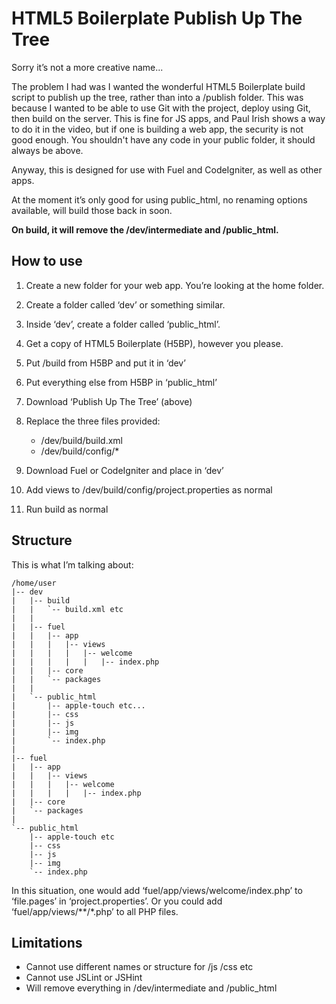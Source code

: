 HTML5 Boilerplate Publish Up The Tree
=====================================

Sorry it’s not a more creative name...

The problem I had was I wanted the wonderful HTML5 Boilerplate build script to publish up the tree, rather than into a /publish folder. This was because I wanted to be able to use Git with the project, deploy using Git, then build on the server. This is fine for JS apps, and Paul Irish shows a way to do it in the video, but if one is building a web app, the security is not good enough. You shouldn't have any code in your public folder, it should always be above.

Anyway, this is designed for use with Fuel and CodeIgniter, as well as other apps.

At the moment it’s only good for using public_html, no renaming options available, will build those back in soon.

__On build, it will remove the /dev/intermediate and /public_html.__

How to use
----------

1. Create a new folder for your web app. You’re looking at the home folder.

2. Create a folder called ‘dev’ or something similar.

3. Inside ‘dev’, create a folder called ‘public_html’.

4. Get a copy of HTML5 Boilerplate (H5BP), however you please.

5. Put /build from H5BP and put it in ‘dev’

6. Put everything else from H5BP in ‘public_html’

7. Download ‘Publish Up The Tree’ (above)

8. Replace the three files provided:
	* /dev/build/build.xml
	* /dev/build/config/*

9. Download Fuel or CodeIgniter and place in ‘dev’

10. Add views to /dev/build/config/project.properties as normal

11. Run build as normal

Structure
---------

This is what I’m talking about:

	/home/user
	|-- dev
	|   |-- build
	|   |   `-- build.xml etc
	|   |
	|   |-- fuel
	|   |   |-- app
	|   |   |   |-- views
	|   |   |   |   |-- welcome
	|   |   |   |   |   |-- index.php
	|   |   |-- core
	|   |   `-- packages
	|   |
	|   `-- public_html
	|       |-- apple-touch etc...
	|       |-- css
	|       |-- js
	|       |-- img
	|       `-- index.php
	|
	|-- fuel
	|   |-- app
	|   |   |-- views
	|   |   |   |-- welcome
	|   |   |   |   |-- index.php
	|   |-- core
	|   `-- packages
	|
	`-- public_html
	    |-- apple-touch etc
	    |-- css
	    |-- js
	    |-- img
	    `-- index.php

In this situation, one would add ‘fuel/app/views/welcome/index.php’ to ‘file.pages’ in ‘project.properties’. Or you could add ‘fuel/app/views/**/*.php’ to all PHP files.

Limitations
-----------

* Cannot use different names or structure for /js /css etc
* Cannot use JSLint or JSHint
* Will remove everything in /dev/intermediate and /public_html